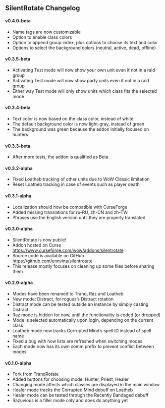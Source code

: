 ## SilentRotate Changelog

#### v0.4.0-beta

- Name tags are now customizable
- Option to enable class colors
- Option to append group index, plus options to choose its text and color
- Options to select the background colors (neutral, active, dead, offline)

#### v0.3.5-beta

- Activating Test mode will now show your own unit even if not in a raid group
- Activating Test mode will now show party units even if not in a raid group
- Either way Test mode will only show units which class fits the selected mode

#### v0.3.4-beta

- Text color is now based on the class color, instead of white
- The default background color is now light-gray, instead of green
- The background was green because the addon initially focused on hunters

#### v0.3.3-beta

- After more tests, the addon is qualified as Beta

#### v0.3.2-alpha

- Fixed Loatheb tracking of other units due to WoW Classic limitation
- Reset Loatheb tracking in case of events such as player death

#### v0.3.1-alpha

- Localization should now be compatible with CurseForge
- Added missing translations for ru-RU, zh-CN and zh-TW
- Phrases use the English version until they are properly translated

#### v0.3.0-alpha

- SilentRotate is now public!
- Addon hosted on Curse https://www.curseforge.com/wow/addons/silentrotate
- Source code is available on GitHub https://github.com/ennvina/silentrotate
- This release mostly focuses on cleaning up some files before sharing them

#### v0.2.0-alpha

- Modes have been renamed to Tranq, Raz and Loatheb
- New mode: Distract, for rogues’s Distract rotation
- Distract mode can be tested outside an instance by simply casting Distract
- Raz mode is hidden for now, until the functionality is coded (or dropped)
- Mode is selected automatically upon login, depending on the current class
- Loatheb mode now tracks Corrupted Mind’s spell ID instead of spell name
- Fixed a bug with how lists are refreshed when switching modes
- Each mode now has its own comm prefix to prevent conflict between modes

#### v0.1.0-alpha

- Fork from TranqRotate
- Added buttons for choosing mode: Hunter, Priest, Healer
- Changing mode affects which classes are displayed in the main window
- Healer mode tracks the Corrupted Mind debuff on Loatheb
- Healer mode can be tested through the Recently Bandaged debuff
- Razuvious is a filler mode only and does do anything yet
